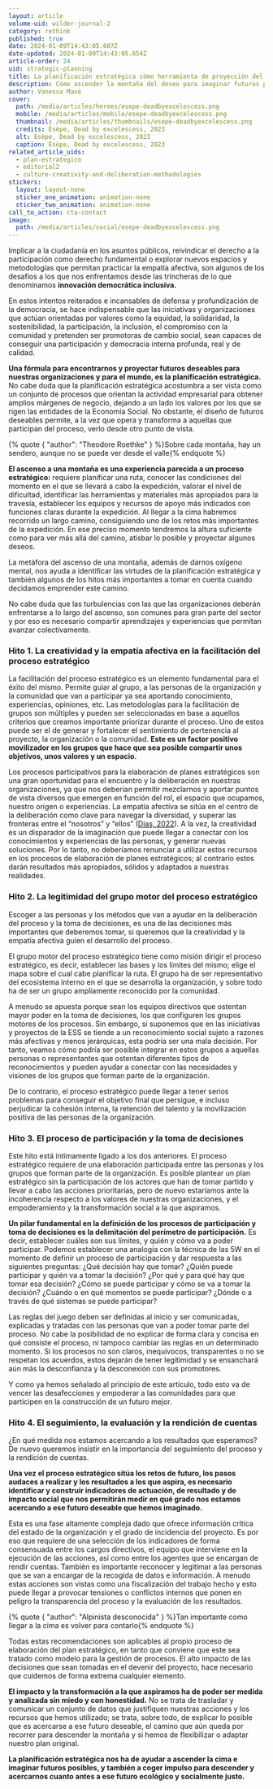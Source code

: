 ```yaml
---
layout: article
volume-uid: wilder-journal-2
category: rethink
published: true
date: 2024-01-09T14:43:05.607Z
date-updated: 2024-01-09T14:43:05.654Z
article-order: 24
uid: strategic-planning
title: La planificación estratégica cómo herramienta de proyección del deseo
description: Cómo ascender la montaña del deseo para imaginar futuros posibles
author: Vanessa Maxé
cover:
  path: /media/articles/heroes/esepe-deadbyexcelescess.png
  mobile: /media/articles/mobile/esepe-deadbyexcelescess.png
  thumbnail: /media/articles/thumbnails/esepe-deadbyexcelescess.png
  credits: Ésèpe, Dead by excelescess, 2023
  alt: Ésèpe, Dead by excelescess, 2023
  caption: Ésèpe, Dead by excelescess, 2023
related_article_uids:
  - plan-estrategico
  - editorial2
  - culture-creativity-and-deliberation-methodologies
stickers:
  layout: layout-none
  sticker_one_animation: animation-none
  sticker_two_animation: animation-none
call_to_action: cta-contact
image:
  path: /media/articles/social/esepe-deadbyexcelescess.png
---
```

Implicar a la ciudadanía en los asuntos públicos, reivindicar el derecho a la participación como derecho fundamental o explorar nuevos espacios y metodologías que permitan practicar la empatía afectiva, son algunos de los desafíos a los que nos enfrentamos desde las trincheras de lo que denominamos **innovación democrática inclusiva.**

En estos intentos reiterados e incansables de defensa y profundización de la democracia, se hace indispensable que las iniciativas y organizaciones que actúan orientadas por valores como la equidad, la solidaridad, la sostenibilidad, la participación, la inclusión, el compromiso con la comunidad y pretenden ser promotoras de cambio social, sean capaces de conseguir una participación y democracia interna profunda, real y de calidad.

**Una fórmula para encontrarnos y proyectar futuros deseables para nuestras organizaciones y para el mundo, es la planificación estratégica.** No cabe duda que la planificación estratégica acostumbra a ser vista como un conjunto de procesos que orientan la actividad empresarial para obtener amplios márgenes de negocio, dejando a un lado los valores por los que se rigen las entidades de la Economía Social. No obstante, el diseño de futuros deseables permite, a la vez que opera y transforma a aquellas que participan del proceso, verlo desde otro punto de vista.

{% quote { "author": "Theodore Roethke" } %}Sobre cada montaña, hay un sendero, aunque no se puede ver desde el valle{% endquote %}

**El ascenso a una montaña es una experiencia parecida a un proceso estratégico:** requiere planificar una ruta, conocer las condiciones del momento en el que se llevará a cabo la expedición, valorar el nivel de dificultad, identificar las herramientas y materiales más apropiados para la travesía, establecer los equipos y recursos de apoyo más indicados con funciones claras durante la expedición. Al llegar a la cima habremos recorrido un largo camino, consiguiendo uno de los retos más importantes de la expedición. En ese preciso momento tendremos la altura suficiente como para ver más allá del camino, atisbar lo posible y proyectar algunos deseos.

La metáfora del ascenso de una montaña, además de darnos oxígeno mental, nos ayuda a identificar las virtudes de la planificación estratégica y también algunos de los hitos más importantes a tomar en cuenta cuando decidamos emprender este camino. 

No cabe duda que las turbulencias con las que las organizaciones deberán enfrentarse a lo largo del ascenso, son comunes para gran parte del sector y por eso es necesario compartir aprendizajes y experiencias que permitan avanzar colectivamente.

### Hito 1. La creatividad y la empatía afectiva en la facilitación del proceso estratégico

La facilitación del proceso estratégico es un elemento fundamental para el éxito del mismo. Permite guiar al grupo, a las personas de la organización y la comunidad que van a participar ya sea aportando conocimiento, experiencias, opiniones, etc. Las metodologías para la facilitación de grupos son múltiples y pueden ser seleccionadas en base a aquellos criterios que creamos importante priorizar durante el proceso. Uno de estos puede ser el de generar y fortalecer el sentimiento de pertenencia al proyecto, la organización o la comunidad. **Este es un factor positivo movilizador en los grupos que hace que sea posible compartir unos objetivos, unos valores y un espacio.**

Los procesos participativos para la elaboración de planes estratégicos son una gran oportunidad para el encuentro y la deliberación en nuestras organizaciones, ya que nos deberían permitir mezclarnos y aportar puntos de vista diversos que emergen en función del rol, el espacio que ocupamos, nuestro origen o experiencias. La empatía afectiva se sitúa en el centro de la deliberación como clave para navegar la diversidad, y superar las fronteras entre el “nosotros” y “ellos” ([Dias, 2022](https://journal.platoniq.net/es/wilder-journal-1/deep-dives/culture-creativity-and-deliberation-methodologies/)). A la vez, la creatividad es un disparador de la imaginación que puede llegar a conectar con los conocimientos y experiencias de las personas, y generar nuevas soluciones. Por lo tanto, no deberíamos renunciar a utilizar estos recursos en los procesos de elaboración de planes estratégicos; al contrario estos darán resultados más apropiados, sólidos y adaptados a nuestras realidades.

### Hito 2. La legitimidad del grupo motor del proceso estratégico

Escoger a las personas y los métodos que van a ayudar en la deliberación del proceso y la toma de decisiones, es una de las decisiones más importantes que deberemos tomar, si queremos que la creatividad y la empatía afectiva guíen el desarrollo del proceso.

El grupo motor del proceso estratégico tiene como misión dirigir el proceso estratégico, es decir, establecer las bases y los límites del mismo; elige el mapa sobre el cual cabe planificar la ruta. El grupo ha de ser representativo del ecosistema interno en el que se desarrolla la organización, y sobre todo ha de ser un grupo ampliamente reconocido por la comunidad. 

A menudo se apuesta porque sean los equipos directivos que ostentan mayor poder en la toma de decisiones, los que configuren los grupos motores de los procesos. Sin embargo, si suponemos que en las iniciativas y proyectos de la ESS se tiende a un reconocimiento social sujeto a razones más afectivas y menos jerárquicas, esta podría ser una mala decisión. Por tanto, veamos cómo podría ser posible integrar en estos grupos a aquellas personas o representantes que ostentan diferentes tipos de reconocimientos y pueden ayudar a conectar con las necesidades y visiones de los grupos que forman parte de la organización.

De lo contrario, el proceso estratégico puede llegar a tener serios problemas para conseguir el objetivo final que persigue, e incluso perjudicar la cohesión interna, la retención del talento y la movilización positiva de las personas de la organización.  

### Hito 3. El proceso de participación y la toma de decisiones

Este hito está íntimamente ligado a los dos anteriores. El proceso estratégico requiere de una elaboración participada entre las personas y los grupos que forman parte de la organización. Es posible plantear un plan estratégico sin la participación de los actores que han de tomar partido y llevar a cabo las acciones prioritarias, pero de nuevo estaríamos ante la incoherencia respecto a los valores de nuestras organizaciones, y el empoderamiento y la transformación social a la que aspiramos.

**Un pilar fundamental en la definición de los procesos de participación y toma de decisiones es la delimitación del perímetro de participación.** Es decir, establecer cuáles son sus límites, y quién y cómo va a poder participar. Podemos establecer una analogía con la técnica de las 5W en el momento de definir un proceso de participación y dar respuesta a las siguientes preguntas: ¿Qué decisión hay que tomar? ¿Quién puede participar y quién va a tomar la decisión? ¿Por qué y para qué hay que tomar esa decisión? ¿Cómo se puede participar y cómo se va a tomar la decisión? ¿Cuándo o en qué momentos se puede participar? ¿Dónde o a través de qué sistemas se puede participar?

Las reglas del juego deben ser definidas al inicio y ser comunicadas, explicadas y tratadas con las personas que van a poder tomar parte del proceso. No cabe la posibilidad de no explicar de forma clara y concisa en qué consiste el proceso, ni tampoco cambiar las reglas en un determinado momento. Si los procesos no son claros, inequívocos, transparentes o no se respetan los acuerdos, estos dejarán de tener legitimidad y se ensanchará aún más la desconfianza y la desconexión con sus promotores. 

Y como ya hemos señalado al principio de este artículo, todo esto va de vencer las desafecciones y empoderar a las comunidades para que participen en la construcción de un futuro mejor.

### Hito 4. El seguimiento, la evaluación y la rendición de cuentas

¿En qué medida nos estamos acercando a los resultados que esperamos? De nuevo queremos insistir en la importancia del seguimiento del proceso y la rendición de cuentas. 

**Una vez el proceso estratégico sitúa los retos de futuro, los pasos audaces a realizar y los resultados a los que aspira, es necesario identificar y construir indicadores de actuación, de resultado y de impacto social que nos permitirán medir en qué grado nos estamos acercando a ese futuro deseable que hemos imaginado.**

Esta es una fase altamente compleja dado que ofrece información crítica del estado de la organización y el grado de incidencia del proyecto. Es por eso que requiere de una selección de los indicadores de forma consensuada entre los cargos directivos, el equipo que interviene en la ejecución de las acciones, así como entre los agentes que se encargan de rendir cuentas. También es importante reconocer y legitimar a las personas que se van a encargar de la recogida de datos e información. A menudo estas acciones son vistas como una fiscalización del trabajo hecho y esto puede llegar a provocar tensiones o conflictos internos que ponen en peligro la transparencia del proceso y la evaluación de los resultados.

{% quote { "author": "Alpinista desconocida" } %}Tan importante como llegar a la cima es volver para contarlo{% endquote %}

Todas estas recomendaciones son aplicables al propio proceso de elaboración del plan estratégico, en tanto que conviene que este sea tratado como modelo para la gestión de procesos. El alto impacto de las decisiones que sean tomadas en el devenir del proyecto, hace necesario que cuidemos de forma extrema cualquier elemento.

**El impacto y la transformación a la que aspiramos ha de poder ser medida y analizada sin miedo y con honestidad.** No se trata de trasladar y comunicar un conjunto de datos que justifiquen nuestras acciones y los recursos que hemos utilizado; se trata, sobre todo, de explicar lo posible que es acercarse a ese futuro deseable, el camino que aún queda por recorrer para descender la montaña y si hemos de flexibilizar o adaptar nuestro plan original. 

**La planificación estratégica nos ha de ayudar a ascender la cima e imaginar futuros posibles, y también a coger impulso para descender y acercarnos cuanto antes a ese futuro ecológico y socialmente justo.**

